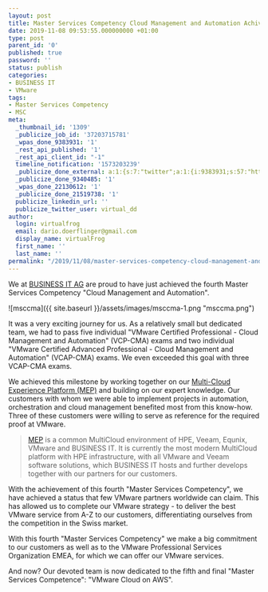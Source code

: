 ```yaml
---
layout: post
title: Master Services Competency Cloud Management and Automation Achiveved
date: 2019-11-08 09:53:55.000000000 +01:00
type: post
parent_id: '0'
published: true
password: ''
status: publish
categories:
- BUSINESS IT
- VMware
tags:
- Master Services Competency
- MSC
meta:
  _thumbnail_id: '1309'
  _publicize_job_id: '37203715781'
  _wpas_done_9383931: '1'
  _rest_api_published: '1'
  _rest_api_client_id: "-1"
  timeline_notification: '1573203239'
  _publicize_done_external: a:1:{s:7:"twitter";a:1:{i:9383931;s:57:"https://twitter.com/virtual_dd/status/1192726959043874817";}}
  _publicize_done_9340485: '1'
  _wpas_done_22130612: '1'
  _publicize_done_21519738: '1'
  publicize_linkedin_url: ''
  publicize_twitter_user: virtual_dd
author:
  login: virtualfrog
  email: dario.doerflinger@gmail.com
  display_name: virtualFrog
  first_name: ''
  last_name: ''
permalink: "/2019/11/08/master-services-competency-cloud-management-and-automation-achiveved/"
---
```

We at [BUSINESS IT AG](https://www.business-it.ch/) are proud to have just achieved the fourth Master Services Competency "Cloud Management and Automation".

![msccma]({{ site.baseurl }}/assets/images/msccma-1.png "msccma.png")

<!--more-->It was a very exciting journey for us. As a relatively small but dedicated team, we had to pass five individual "VMware Certified Professional - Cloud Management and Automation" (VCP-CMA) exams and two individual "VMware Certified Advanced Professional - Cloud Management and Automation" (VCAP-CMA) exams. We even exceeded this goal with three VCAP-CMA exams.

We achieved this milestone by working together on our [Multi-Cloud Experience Platform (MEP)](https://www.business-it.ch/#multi-cloud-experience-plattform-mep) and building on our expert knowledge. Our customers with whom we were able to implement projects in automation, orchestration and cloud management benefited most from this know-how. Three of these customers were willing to serve as reference for the required proof at VMware.

> [MEP](https://www.business-it.ch/#multi-cloud-experience-plattform-mep) is a common MultiCloud environment of HPE, Veeam, Equnix, VMware and BUSINESS IT. It is currently the most modern MultiCloud platform with HPE infrastructure, with all VMware and Veeam software solutions, which BUSINESS IT hosts and further develops together with our partners for our customers.

With the achievement of this fourth "Master Services Competency", we have achieved a status that few VMware partners worldwide can claim. This has allowed us to complete our VMware strategy - to deliver the best VMware service from A-Z to our customers, differentiating ourselves from the competition in the Swiss market.

With this fourth "Master Services Competency" we make a big commitment to our customers as well as to the VMware Professional Services Organization EMEA, for which we can offer our VMware services.

And now? Our devoted team is now dedicated to the fifth and final "Master Services Competence": "VMware Cloud on AWS".

